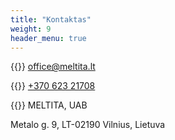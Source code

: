 ```yaml
---
title: "Kontaktas"
weight: 9
header_menu: true
---
```


{{<icon class="fa fa-at">}}&nbsp;[office@meltita.lt](mailto:office@meltita.lt)

{{<icon class="fa fa-phone">}}&nbsp;[+370 623 21708](tel:+37062321708)

{{<icon class="fa fa-envelope">}} MELTITA, UAB

Metalo g. 9, LT-02190 Vilnius, Lietuva

